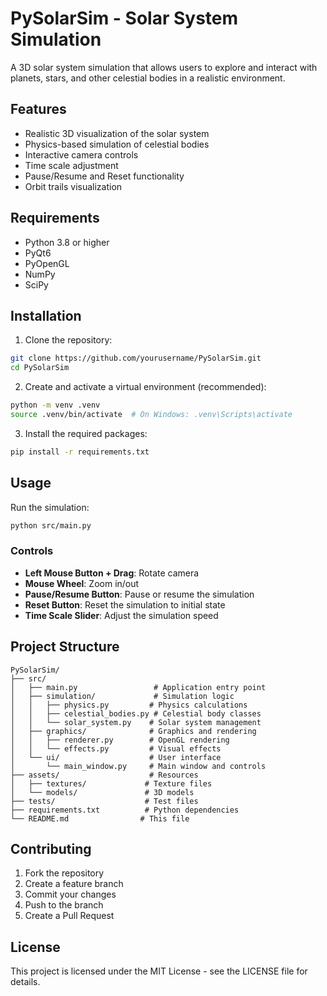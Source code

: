 # PySolarSim - Solar System Simulation

A 3D solar system simulation that allows users to explore and interact with planets, stars, and other celestial bodies in a realistic environment.

## Features

- Realistic 3D visualization of the solar system
- Physics-based simulation of celestial bodies
- Interactive camera controls
- Time scale adjustment
- Pause/Resume and Reset functionality
- Orbit trails visualization

## Requirements

- Python 3.8 or higher
- PyQt6
- PyOpenGL
- NumPy
- SciPy

## Installation

1. Clone the repository:
```bash
git clone https://github.com/yourusername/PySolarSim.git
cd PySolarSim
```

2. Create and activate a virtual environment (recommended):
```bash
python -m venv .venv
source .venv/bin/activate  # On Windows: .venv\Scripts\activate
```

3. Install the required packages:
```bash
pip install -r requirements.txt
```

## Usage

Run the simulation:
```bash
python src/main.py
```

### Controls

- **Left Mouse Button + Drag**: Rotate camera
- **Mouse Wheel**: Zoom in/out
- **Pause/Resume Button**: Pause or resume the simulation
- **Reset Button**: Reset the simulation to initial state
- **Time Scale Slider**: Adjust the simulation speed

## Project Structure

```
PySolarSim/
├── src/
│   ├── main.py                 # Application entry point
│   ├── simulation/             # Simulation logic
│   │   ├── physics.py         # Physics calculations
│   │   ├── celestial_bodies.py # Celestial body classes
│   │   └── solar_system.py    # Solar system management
│   ├── graphics/              # Graphics and rendering
│   │   ├── renderer.py        # OpenGL rendering
│   │   └── effects.py         # Visual effects
│   └── ui/                    # User interface
│       └── main_window.py     # Main window and controls
├── assets/                    # Resources
│   ├── textures/             # Texture files
│   └── models/               # 3D models
├── tests/                    # Test files
├── requirements.txt          # Python dependencies
└── README.md                # This file
```

## Contributing

1. Fork the repository
2. Create a feature branch
3. Commit your changes
4. Push to the branch
5. Create a Pull Request

## License

This project is licensed under the MIT License - see the LICENSE file for details. 